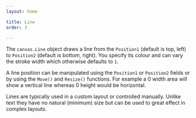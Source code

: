 ```yaml
---
layout: home

title: Line
order: 3

---
```


The `canvas.Line` object draws a line from the `Position1` (default
is top, left) to `Position2` (default is bottom, right).
You specify its colour and can vary the stroke width which otherwise
defaults to `1`.

A line position can be manipulated using the `Position1` or `Position2`
fields or by using the `Move()` and `Resize()` functions. For example 
a 0 width area will show a vertical line whereas 0 height would be
horizontal.

Lines are typically used in a custom layout or controlled manually.
Unlike text they have no natural (minimum) size but can be
used to great effect in complex layouts.
